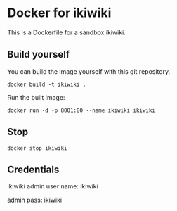 # Docker for ikiwiki

This is a Dockerfile for a sandbox ikiwiki.

## Build yourself

You can build the image yourself with this git repository.

    docker build -t ikiwiki .

Run the built image:

    docker run -d -p 8001:80 --name ikiwiki ikiwiki

## Stop

    docker stop ikiwiki

## Credentials

ikiwiki admin user name:
    ikiwiki

admin pass:
    ikiwiki
